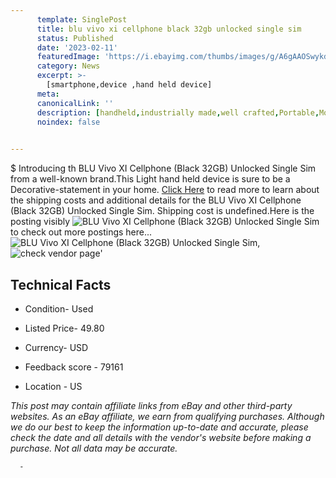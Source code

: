 ```yaml
---
      template: SinglePost
      title: blu vivo xi cellphone black 32gb unlocked single sim
      status: Published
      date: '2023-02-11'
      featuredImage: 'https://i.ebayimg.com/thumbs/images/g/A6gAAOSwykdjrLjz/s-l225.jpg'
      category: News
      excerpt: >-
        [smartphone,device ,hand held device]
      meta:
      canonicalLink: ''
      description: [handheld,industrially made,well crafted,Portable,Mobile,Compact,Convenient,Lightweight,Maneuverable,Man-portable,Miniature,Carriable,Hand-held,Light,Holdable,Transportable,Mobile device,Pocket-sized,On-the-go,Wireless,Cordless,Compact size,Convenient size, smartphone,device ,hand held device]
      noindex: false
      

---
```

$
      Introducing th BLU Vivo XI Cellphone (Black 32GB) Unlocked Single Sim from a well-known brand.This Light hand held device is sure to be a Decorative-statement in your home. [Click Here](https://www.ebay.com/itm/165857121148?hash=item269ddad37c%3Ag%3AA6gAAOSwykdjrLjz&amdata=enc%3AAQAHAAAA4P8rlssfUp6dcpsdyaxE97%2FwMSTPaE%2FIXZv%2FfK%2BYOFtQD6iKcDY0isUd%2FdPHqX53WsZHrU%2BFKLCufDW2JunBjYFeSu4ebpKuN8E67lswqPmzhDv7DsqR%2FnZu8FBuEdNubxdkO0Hx2gAz1gjk%2B3sPpkUuuC3%2FH%2FptXDfSorscaPZXBRqarxZgCkFnozeZwLuSpiIj7BpKSWcTu2L861Nrz8%2FuO%2FAEznfEWD7kydBoMlCcF%2FWe2X%2B5wVJmKXeFSSLqxvY%2B0BFfwTk90EuF0yebJ%2FOW1lgHr7HlELOvs%2FlC7qjI&mkevt=1&mkcid=1&mkrid=711-53200-19255-0&campid=%253CePNCampaignId%253E&customid=%253CreferenceId%253E&toolid=10049) to read more to learn about the shipping costs and additional details for the BLU Vivo XI Cellphone (Black 32GB) Unlocked Single Sim. Shipping cost is undefined.Here is the posting visibly ![BLU Vivo XI Cellphone (Black 32GB) Unlocked Single Sim](https://i.ebayimg.com/thumbs/images/g/A6gAAOSwykdjrLjz/s-l225.jpg) to check out more postings here... ![BLU Vivo XI Cellphone (Black 32GB) Unlocked Single Sim](https://i.ebayimg.com/images/g/A6gAAOSwykdjrLjz/s-l1600.jpg), ![check vendor page](https://origin-galleryplus.ebayimg.com/ws/web/165857121148_2_0_1/225x225.jpg)'

      

 ## Technical Facts 



     
      

 - Condition- Used 


      

 - Listed Price- 49.80 


      

 - Currency- USD 


      

 - Feedback score - 79161 


      

 - Location - US 


      
      

 *_This post may contain affiliate links from eBay and other third-party websites. As an eBay affiliate, we earn from qualifying purchases. Although we do our best to keep the information up-to-date and accurate, please check the date and all details with the vendor's website before making a purchase. Not all data may be accurate._*




      -
